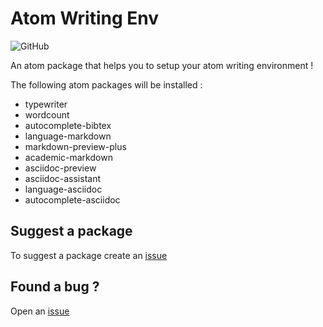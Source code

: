 # Atom Writing Env

![GitHub](https://img.shields.io/github/license/mashape/apistatus.svg)

An atom package that helps you to setup your atom writing environment !

The following atom packages will be installed :

* typewriter
* wordcount
* autocomplete-bibtex
* language-markdown
* markdown-preview-plus
* academic-markdown
* asciidoc-preview
* asciidoc-assistant
* language-asciidoc
* autocomplete-asciidoc

## Suggest a package

To suggest a package create an [issue](https://github.com/Eonm/atom-writing-env/issues/new?assignees=Eonm&labels=submit+a+package&template=package-submition-template.md&title=Package+request)

## Found a bug ?

Open an [issue](https://github.com/Eonm/atom-writing-env/issues/new?assignees=Eonm&labels=bug&template=bug_report.md&title=)
